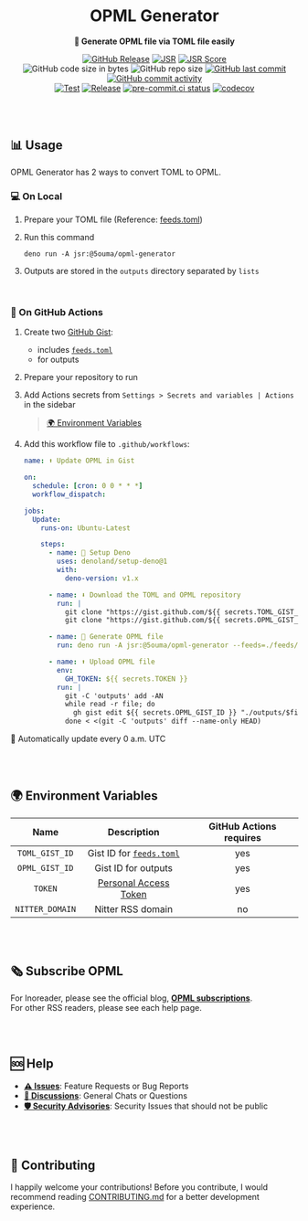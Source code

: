 <h1 align="center">OPML Generator</h1>

<div align="center">

**📰 Generate OPML file via TOML file easily**

[![GitHub Release](https://img.shields.io/github/v/release/5ouma/opml-generator?style=flat-square)](https://github.com/5ouma/opml-generator/releases)
[![JSR](https://jsr.io/badges/@5ouma/opml-generator?style=flat-square)](https://jsr.io/@5ouma/opml-generator)
[![JSR Score](https://jsr.io/badges/@5ouma/opml-generator/score)](https://jsr.io/@5ouma/opml-generator)
<br />
![GitHub code size in bytes](https://img.shields.io/github/languages/code-size/5ouma/opml-generator?style=flat-square)
![GitHub repo size](https://img.shields.io/github/repo-size/5ouma/opml-generator?style=flat-square)
[![GitHub last commit](https://img.shields.io/github/last-commit/5ouma/opml-generator?style=flat-square)](https://github.com/5ouma/opml-generator/commit/HEAD)
[![GitHub commit activity](https://img.shields.io/github/commit-activity/m/5ouma/opml-generator?style=flat-square)](https://github.com/5ouma/opml-generator/commits/main)
<br />
[![Test](https://img.shields.io/github/actions/workflow/status/5ouma/opml-generator/test.yml?label=test&style=flat-square)](https://github.com/5ouma/opml-generator/actions/workflows/test.yml)
[![Release](https://img.shields.io/github/actions/workflow/status/5ouma/opml-generator/release.yml?label=release&style=flat-square)](https://github.com/5ouma/opml-generator/actions/workflows/release.yml)
[![pre-commit.ci status](https://results.pre-commit.ci/badge/github/5ouma/opml-generator/main.svg?style=flat-square)](https://results.pre-commit.ci/latest/github/5ouma/opml-generator/main)
[![codecov](https://codecov.io/github/5ouma/opml-generator/graph/badge.svg?token=ICJ7C3IDX7)](https://codecov.io/github/5ouma/opml-generator)

</div>

<br /><br />

## 📊 Usage

OPML Generator has 2 ways to convert TOML to OPML.

### 💻 On Local

1. Prepare your TOML file (Reference: [feeds.toml](./.github/assets/example/feeds.toml))

2. Run this command

   ```she
   deno run -A jsr:@5ouma/opml-generator
   ```

3. Outputs are stored in the `outputs` directory separated by `lists`

<br />

### 🐙 On GitHub Actions

1. Create two [GitHub Gist](https://gist.github.com):

   - includes [`feeds.toml`](./.github/assets/example/feeds.toml)
   - for outputs

2. Prepare your repository to run

3. Add Actions secrets
   from `Settings > Secrets and variables | Actions` in the sidebar

   > [🌍 Environment Variables](#-environment-variables)

4. Add this workflow file to `.github/workflows`:

   ```yaml
   name: ⬆️ Update OPML in Gist

   on:
     schedule: [cron: 0 0 * * *]
     workflow_dispatch:

   jobs:
     Update:
       runs-on: Ubuntu-Latest

       steps:
         - name: 🦕 Setup Deno
           uses: denoland/setup-deno@1
           with:
             deno-version: v1.x

         - name: ⬇️ Download the TOML and OPML repository
           run: |
             git clone "https://gist.github.com/${{ secrets.TOML_GIST_ID }}.git" feeds
             git clone "https://gist.github.com/${{ secrets.OPML_GIST_ID }}.git" outputs

         - name: 🧰 Generate OPML file
           run: deno run -A jsr:@5ouma/opml-generator --feeds=./feeds/feeds.toml --outputs=./outputs

         - name: ⬆️ Upload OPML file
           env:
             GH_TOKEN: ${{ secrets.TOKEN }}
           run: |
             git -C 'outputs' add -AN
             while read -r file; do
               gh gist edit ${{ secrets.OPML_GIST_ID }} "./outputs/$file" -a "./outputs/$file"
             done < <(git -C 'outputs' diff --name-only HEAD)
   ```

🎉 Automatically update every 0 a.m. UTC

<br /><br />

## 🌍 Environment Variables

|      Name       |        Description         | GitHub Actions requires |
| :-------------: | :------------------------: | :---------------------: |
| `TOML_GIST_ID`  | Gist ID for [`feeds.toml`] |           yes           |
| `OPML_GIST_ID`  |    Gist ID for outputs     |           yes           |
|     `TOKEN`     |  [Personal Access Token]   |           yes           |
| `NITTER_DOMAIN` |     Nitter RSS domain      |           no            |

[`feeds.toml`]: ./assets/example/feeds.toml
[Personal Access Token]: https://github.com/settings/tokens/new?description=OPML%20Generator&scopes=gist

<br /><br />

## 🗞️ Subscribe OPML

For Inoreader, please see the official blog, [**OPML subscriptions**](https://www.inoreader.com/blog/2014/05/opml-subscriptions.html).
<br />
For other RSS readers, please see each help page.

<br /><br />

## 🆘 Help

- [**⚠️ Issues**]: Feature Requests or Bug Reports
- [**💬 Discussions**]: General Chats or Questions
- [**🛡️ Security Advisories**]: Security Issues that should not be public

[**⚠️ Issues**]: https://github.com/5ouma/opml-generator/issues/new/choose
[**💬 Discussions**]: https://github.com/5ouma/opml-generator/discussions/new/choose
[**🛡️ Security Advisories**]: https://github.com/5ouma/opml-generator/security/advisories/new

<br /><br />

## 🎽 Contributing

I happily welcome your contributions!
Before you contribute,
I would recommend reading [CONTRIBUTING.md](./.github/CONTRIBUTING.md)
for a better development experience.
